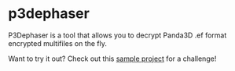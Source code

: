 # p3dephaser

P3Dephaser is a tool that allows you to decrypt Panda3D .ef format encrypted multifiles on the fly.

Want to try it out? Check out this [sample project](https://github.com/darktohka/panda3d-encryption-demo) for a challenge!
